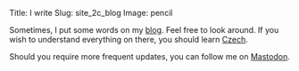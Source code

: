 Title: I write
Slug: site_2c_blog
Image: pencil

Sometimes, I put some words on my [blog](blog).
Feel free to look around.
If you wish to understand everything on there,
you should learn [Czech](https://en.wikipedia.org/wiki/Czech_language).

<p>
Should you require more frequent updates, you can follow me on
<a href="https://mastodon.social/@encukou">Mastodon</a>.
</p>
